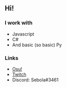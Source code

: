 ## Hi!

### I work with
- Javascript
- C#
- And basic (so basic) Py

### Links
- [Osu!](https://osu.ppy.sh/users/15821708)
- [Twitch](https://twitch.tv/Sebola3461)
- Discord: Sebola#3461
